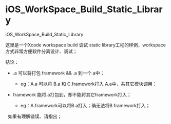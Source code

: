 # iOS_WorkSpace_Build_Static_Library
iOS_WorkSpace_Build_Static_Library

这里是一个Xcode workspace build 调试 static library工程的样例，workspace方式非常方便软件分离设计、调试；

结论：

- .a 可以将打包 framework && .a 到一个.a中；
    - eg：A.a 可以将 B.a 和 C.framework打入 A.a中，共其它模块调用；

- framework 能将.a打包到，却不能将其它framework打入；
    - eg：A.framework可以将B.a打入；确无法将B.framework打入；
    
  
如果有理解错误、请指出；
